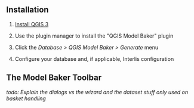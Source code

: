 ## Installation

1. [Install QGIS 3](https://qgis.org/en/site/forusers/download.html)

2. Use the plugin manager to install the "QGIS Model Baker" plugin

3. Click the *Database > QGIS Model Baker > Generate* menu

4. Configure your database and, if applicable, Interlis configuration

## The Model Baker Toolbar

*todo: Explain the dialogs vs the wizard and the dataset stuff only used on basket handling*

